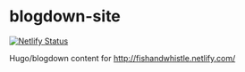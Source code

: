 # blogdown-site

<!-- badges: start -->
[![Netlify Status](https://api.netlify.com/api/v1/badges/181a0d16-f267-40b4-8a72-74af976e99cd/deploy-status)](https://app.netlify.com/sites/fishandwhistle/deploys)
<!-- badges: end -->


Hugo/blogdown content for http://fishandwhistle.netlify.com/
